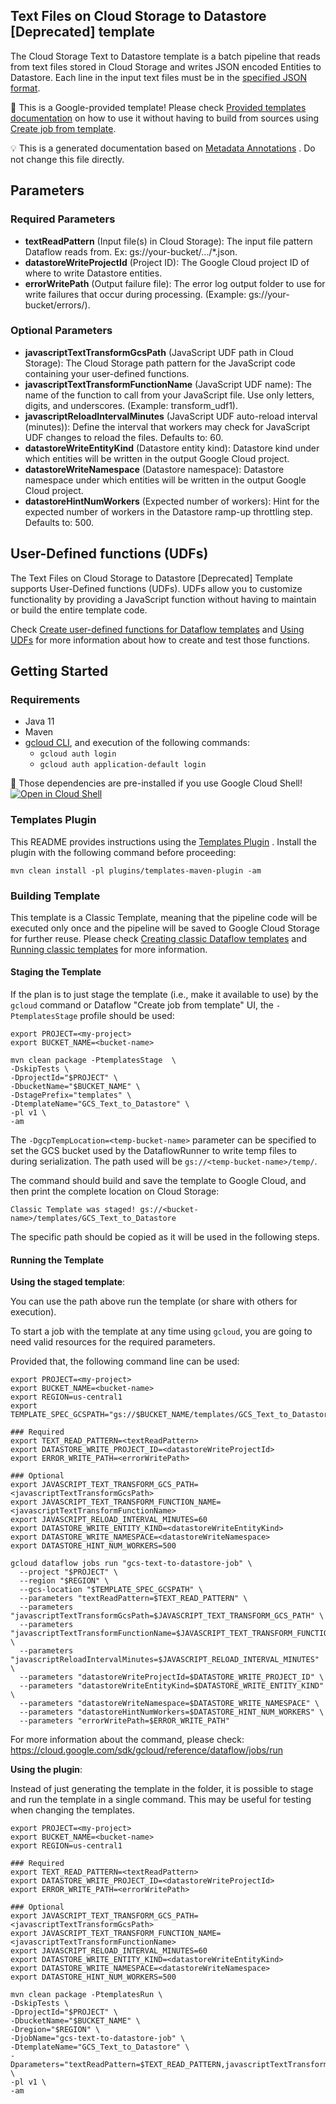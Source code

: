 
Text Files on Cloud Storage to Datastore [Deprecated] template
---
The Cloud Storage Text to Datastore template is a batch pipeline that reads from
text files stored in Cloud Storage and writes JSON encoded Entities to Datastore.
Each line in the input text files must be in the <a
href="https://cloud.google.com/datastore/docs/reference/rest/v1/Entity">specified
JSON format</a>.


:memo: This is a Google-provided template! Please
check [Provided templates documentation](https://cloud.google.com/dataflow/docs/guides/templates/provided/cloud-storage-to-datastore)
on how to use it without having to build from sources using [Create job from template](https://console.cloud.google.com/dataflow/createjob?template=GCS_Text_to_Datastore).

:bulb: This is a generated documentation based
on [Metadata Annotations](https://github.com/GoogleCloudPlatform/DataflowTemplates#metadata-annotations)
. Do not change this file directly.

## Parameters

### Required Parameters

* **textReadPattern** (Input file(s) in Cloud Storage): The input file pattern Dataflow reads from. Ex: gs://your-bucket/.../*.json.
* **datastoreWriteProjectId** (Project ID): The Google Cloud project ID of where to write Datastore entities.
* **errorWritePath** (Output failure file): The error log output folder to use for write failures that occur during processing. (Example: gs://your-bucket/errors/).

### Optional Parameters

* **javascriptTextTransformGcsPath** (JavaScript UDF path in Cloud Storage): The Cloud Storage path pattern for the JavaScript code containing your user-defined functions.
* **javascriptTextTransformFunctionName** (JavaScript UDF name): The name of the function to call from your JavaScript file. Use only letters, digits, and underscores. (Example: transform_udf1).
* **javascriptReloadIntervalMinutes** (JavaScript UDF auto-reload interval (minutes)): Define the interval that workers may check for JavaScript UDF changes to reload the files. Defaults to: 60.
* **datastoreWriteEntityKind** (Datastore entity kind): Datastore kind under which entities will be written in the output Google Cloud project.
* **datastoreWriteNamespace** (Datastore namespace): Datastore namespace under which entities will be written in the output Google Cloud project.
* **datastoreHintNumWorkers** (Expected number of workers): Hint for the expected number of workers in the Datastore ramp-up throttling step. Defaults to: 500.


## User-Defined functions (UDFs)

The Text Files on Cloud Storage to Datastore [Deprecated] Template supports User-Defined functions (UDFs).
UDFs allow you to customize functionality by providing a JavaScript function
without having to maintain or build the entire template code.

Check [Create user-defined functions for Dataflow templates](https://cloud.google.com/dataflow/docs/guides/templates/create-template-udf)
and [Using UDFs](https://github.com/GoogleCloudPlatform/DataflowTemplates#using-udfs)
for more information about how to create and test those functions.


## Getting Started

### Requirements

* Java 11
* Maven
* [gcloud CLI](https://cloud.google.com/sdk/gcloud), and execution of the
  following commands:
  * `gcloud auth login`
  * `gcloud auth application-default login`

:star2: Those dependencies are pre-installed if you use Google Cloud Shell!
[![Open in Cloud Shell](http://gstatic.com/cloudssh/images/open-btn.svg)](https://console.cloud.google.com/cloudshell/editor?cloudshell_git_repo=https%3A%2F%2Fgithub.com%2FGoogleCloudPlatform%2FDataflowTemplates.git&cloudshell_open_in_editor=v1/src/main/java/com/google/cloud/teleport/templates/TextToDatastore.java)

### Templates Plugin

This README provides instructions using
the [Templates Plugin](https://github.com/GoogleCloudPlatform/DataflowTemplates#templates-plugin)
. Install the plugin with the following command before proceeding:

```shell
mvn clean install -pl plugins/templates-maven-plugin -am
```

### Building Template

This template is a Classic Template, meaning that the pipeline code will be
executed only once and the pipeline will be saved to Google Cloud Storage for
further reuse. Please check [Creating classic Dataflow templates](https://cloud.google.com/dataflow/docs/guides/templates/creating-templates)
and [Running classic templates](https://cloud.google.com/dataflow/docs/guides/templates/running-templates)
for more information.

#### Staging the Template

If the plan is to just stage the template (i.e., make it available to use) by
the `gcloud` command or Dataflow "Create job from template" UI,
the `-PtemplatesStage` profile should be used:

```shell
export PROJECT=<my-project>
export BUCKET_NAME=<bucket-name>

mvn clean package -PtemplatesStage  \
-DskipTests \
-DprojectId="$PROJECT" \
-DbucketName="$BUCKET_NAME" \
-DstagePrefix="templates" \
-DtemplateName="GCS_Text_to_Datastore" \
-pl v1 \
-am
```

The `-DgcpTempLocation=<temp-bucket-name>` parameter can be specified to set the GCS bucket used by the DataflowRunner to write
temp files to during serialization. The path used will be `gs://<temp-bucket-name>/temp/`.

The command should build and save the template to Google Cloud, and then print
the complete location on Cloud Storage:

```
Classic Template was staged! gs://<bucket-name>/templates/GCS_Text_to_Datastore
```

The specific path should be copied as it will be used in the following steps.

#### Running the Template

**Using the staged template**:

You can use the path above run the template (or share with others for execution).

To start a job with the template at any time using `gcloud`, you are going to
need valid resources for the required parameters.

Provided that, the following command line can be used:

```shell
export PROJECT=<my-project>
export BUCKET_NAME=<bucket-name>
export REGION=us-central1
export TEMPLATE_SPEC_GCSPATH="gs://$BUCKET_NAME/templates/GCS_Text_to_Datastore"

### Required
export TEXT_READ_PATTERN=<textReadPattern>
export DATASTORE_WRITE_PROJECT_ID=<datastoreWriteProjectId>
export ERROR_WRITE_PATH=<errorWritePath>

### Optional
export JAVASCRIPT_TEXT_TRANSFORM_GCS_PATH=<javascriptTextTransformGcsPath>
export JAVASCRIPT_TEXT_TRANSFORM_FUNCTION_NAME=<javascriptTextTransformFunctionName>
export JAVASCRIPT_RELOAD_INTERVAL_MINUTES=60
export DATASTORE_WRITE_ENTITY_KIND=<datastoreWriteEntityKind>
export DATASTORE_WRITE_NAMESPACE=<datastoreWriteNamespace>
export DATASTORE_HINT_NUM_WORKERS=500

gcloud dataflow jobs run "gcs-text-to-datastore-job" \
  --project "$PROJECT" \
  --region "$REGION" \
  --gcs-location "$TEMPLATE_SPEC_GCSPATH" \
  --parameters "textReadPattern=$TEXT_READ_PATTERN" \
  --parameters "javascriptTextTransformGcsPath=$JAVASCRIPT_TEXT_TRANSFORM_GCS_PATH" \
  --parameters "javascriptTextTransformFunctionName=$JAVASCRIPT_TEXT_TRANSFORM_FUNCTION_NAME" \
  --parameters "javascriptReloadIntervalMinutes=$JAVASCRIPT_RELOAD_INTERVAL_MINUTES" \
  --parameters "datastoreWriteProjectId=$DATASTORE_WRITE_PROJECT_ID" \
  --parameters "datastoreWriteEntityKind=$DATASTORE_WRITE_ENTITY_KIND" \
  --parameters "datastoreWriteNamespace=$DATASTORE_WRITE_NAMESPACE" \
  --parameters "datastoreHintNumWorkers=$DATASTORE_HINT_NUM_WORKERS" \
  --parameters "errorWritePath=$ERROR_WRITE_PATH"
```

For more information about the command, please check:
https://cloud.google.com/sdk/gcloud/reference/dataflow/jobs/run


**Using the plugin**:

Instead of just generating the template in the folder, it is possible to stage
and run the template in a single command. This may be useful for testing when
changing the templates.

```shell
export PROJECT=<my-project>
export BUCKET_NAME=<bucket-name>
export REGION=us-central1

### Required
export TEXT_READ_PATTERN=<textReadPattern>
export DATASTORE_WRITE_PROJECT_ID=<datastoreWriteProjectId>
export ERROR_WRITE_PATH=<errorWritePath>

### Optional
export JAVASCRIPT_TEXT_TRANSFORM_GCS_PATH=<javascriptTextTransformGcsPath>
export JAVASCRIPT_TEXT_TRANSFORM_FUNCTION_NAME=<javascriptTextTransformFunctionName>
export JAVASCRIPT_RELOAD_INTERVAL_MINUTES=60
export DATASTORE_WRITE_ENTITY_KIND=<datastoreWriteEntityKind>
export DATASTORE_WRITE_NAMESPACE=<datastoreWriteNamespace>
export DATASTORE_HINT_NUM_WORKERS=500

mvn clean package -PtemplatesRun \
-DskipTests \
-DprojectId="$PROJECT" \
-DbucketName="$BUCKET_NAME" \
-Dregion="$REGION" \
-DjobName="gcs-text-to-datastore-job" \
-DtemplateName="GCS_Text_to_Datastore" \
-Dparameters="textReadPattern=$TEXT_READ_PATTERN,javascriptTextTransformGcsPath=$JAVASCRIPT_TEXT_TRANSFORM_GCS_PATH,javascriptTextTransformFunctionName=$JAVASCRIPT_TEXT_TRANSFORM_FUNCTION_NAME,javascriptReloadIntervalMinutes=$JAVASCRIPT_RELOAD_INTERVAL_MINUTES,datastoreWriteProjectId=$DATASTORE_WRITE_PROJECT_ID,datastoreWriteEntityKind=$DATASTORE_WRITE_ENTITY_KIND,datastoreWriteNamespace=$DATASTORE_WRITE_NAMESPACE,datastoreHintNumWorkers=$DATASTORE_HINT_NUM_WORKERS,errorWritePath=$ERROR_WRITE_PATH" \
-pl v1 \
-am
```
